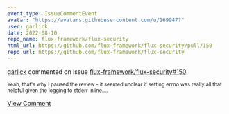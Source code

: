 ```yaml
---
event_type: IssueCommentEvent
avatar: "https://avatars.githubusercontent.com/u/169947?"
user: garlick
date: 2022-08-10
repo_name: flux-framework/flux-security
html_url: https://github.com/flux-framework/flux-security/pull/150
repo_url: https://github.com/flux-framework/flux-security
---
```


<a href='https://github.com/garlick' target='_blank'>garlick</a> commented on issue <a href='https://github.com/flux-framework/flux-security/pull/150' target='_blank'>flux-framework/flux-security#150</a>.

<small>Yeah, that's why I paused the review - it seemed unclear if setting errno was really all that helpful given the logging to stderr inline....</small>

<a href='https://github.com/flux-framework/flux-security/pull/150' target='_blank'>View Comment</a>